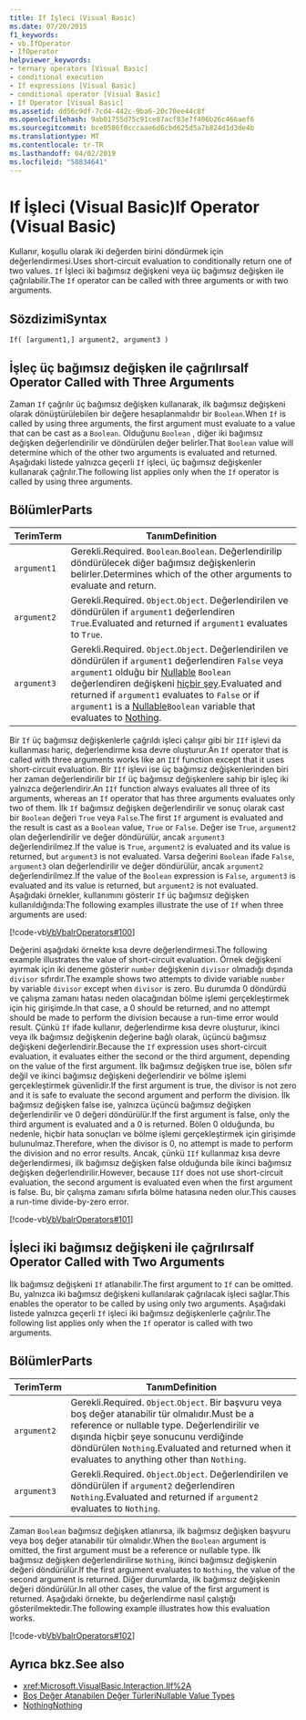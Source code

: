 ```yaml
---
title: If İşleci (Visual Basic)
ms.date: 07/20/2015
f1_keywords:
- vb.IfOperator
- IfOperator
helpviewer_keywords:
- ternary operators [Visual Basic]
- conditional execution
- If expressions [Visual Basic]
- conditional operator [Visual Basic]
- If Operator [Visual Basic]
ms.assetid: dd56c9df-7cd4-442c-9ba6-20c70ee44c8f
ms.openlocfilehash: 9ab01755d75c91ce87acf83e7f406b26c466aef6
ms.sourcegitcommit: bce0586f0cccaae6d6cbd625d5a7b824d1d3de4b
ms.translationtype: MT
ms.contentlocale: tr-TR
ms.lasthandoff: 04/02/2019
ms.locfileid: "58834641"
---
```

# <a name="if-operator-visual-basic"></a><span data-ttu-id="2c55d-102">If İşleci (Visual Basic)</span><span class="sxs-lookup"><span data-stu-id="2c55d-102">If Operator (Visual Basic)</span></span>
<span data-ttu-id="2c55d-103">Kullanır, koşullu olarak iki değerden birini döndürmek için değerlendirmesi.</span><span class="sxs-lookup"><span data-stu-id="2c55d-103">Uses short-circuit evaluation to conditionally return one of two values.</span></span> <span data-ttu-id="2c55d-104">`If` İşleci iki bağımsız değişkeni veya üç bağımsız değişken ile çağrılabilir.</span><span class="sxs-lookup"><span data-stu-id="2c55d-104">The `If` operator can be called with three arguments or with two arguments.</span></span>  
  
## <a name="syntax"></a><span data-ttu-id="2c55d-105">Sözdizimi</span><span class="sxs-lookup"><span data-stu-id="2c55d-105">Syntax</span></span>  
  
```  
If( [argument1,] argument2, argument3 )  
```  
  
## <a name="if-operator-called-with-three-arguments"></a><span data-ttu-id="2c55d-106">İşleç üç bağımsız değişken ile çağrılırsa</span><span class="sxs-lookup"><span data-stu-id="2c55d-106">If Operator Called with Three Arguments</span></span>  
 <span data-ttu-id="2c55d-107">Zaman `If` çağrılır üç bağımsız değişken kullanarak, ilk bağımsız değişkeni olarak dönüştürülebilen bir değere hesaplanmalıdır bir `Boolean`.</span><span class="sxs-lookup"><span data-stu-id="2c55d-107">When `If` is called by using three arguments, the first argument must evaluate to a value that can be cast as a `Boolean`.</span></span> <span data-ttu-id="2c55d-108">Olduğunu `Boolean` , diğer iki bağımsız değişken değerlendirilir ve döndürülen değer belirler.</span><span class="sxs-lookup"><span data-stu-id="2c55d-108">That `Boolean` value will determine which of the other two arguments is evaluated and returned.</span></span> <span data-ttu-id="2c55d-109">Aşağıdaki listede yalnızca geçerli `If` işleci, üç bağımsız değişkenler kullanarak çağrılır.</span><span class="sxs-lookup"><span data-stu-id="2c55d-109">The following list applies only when the `If` operator is called by using three arguments.</span></span>  
  
## <a name="parts"></a><span data-ttu-id="2c55d-110">Bölümler</span><span class="sxs-lookup"><span data-stu-id="2c55d-110">Parts</span></span>  
  
|<span data-ttu-id="2c55d-111">Terim</span><span class="sxs-lookup"><span data-stu-id="2c55d-111">Term</span></span>|<span data-ttu-id="2c55d-112">Tanım</span><span class="sxs-lookup"><span data-stu-id="2c55d-112">Definition</span></span>|  
|---|---|  
|`argument1`|<span data-ttu-id="2c55d-113">Gerekli.</span><span class="sxs-lookup"><span data-stu-id="2c55d-113">Required.</span></span> <span data-ttu-id="2c55d-114">`Boolean`.</span><span class="sxs-lookup"><span data-stu-id="2c55d-114">`Boolean`.</span></span> <span data-ttu-id="2c55d-115">Değerlendirilip döndürülecek diğer bağımsız değişkenlerin belirler.</span><span class="sxs-lookup"><span data-stu-id="2c55d-115">Determines which of the other arguments to evaluate and return.</span></span>|  
|`argument2`|<span data-ttu-id="2c55d-116">Gerekli.</span><span class="sxs-lookup"><span data-stu-id="2c55d-116">Required.</span></span> <span data-ttu-id="2c55d-117">`Object`.</span><span class="sxs-lookup"><span data-stu-id="2c55d-117">`Object`.</span></span> <span data-ttu-id="2c55d-118">Değerlendirilen ve döndürülen if `argument1` değerlendiren `True`.</span><span class="sxs-lookup"><span data-stu-id="2c55d-118">Evaluated and returned if `argument1` evaluates to `True`.</span></span>|  
|`argument3`|<span data-ttu-id="2c55d-119">Gerekli.</span><span class="sxs-lookup"><span data-stu-id="2c55d-119">Required.</span></span> <span data-ttu-id="2c55d-120">`Object`.</span><span class="sxs-lookup"><span data-stu-id="2c55d-120">`Object`.</span></span> <span data-ttu-id="2c55d-121">Değerlendirilen ve döndürülen if `argument1` değerlendiren `False` veya `argument1` olduğu bir [Nullable](../../../visual-basic/programming-guide/language-features/data-types/nullable-value-types.md) `Boolean` değerlendiren değişkeni [hiçbir şey](../../../visual-basic/language-reference/nothing.md).</span><span class="sxs-lookup"><span data-stu-id="2c55d-121">Evaluated and returned if `argument1` evaluates to `False` or if `argument1` is a [Nullable](../../../visual-basic/programming-guide/language-features/data-types/nullable-value-types.md)`Boolean` variable that evaluates to [Nothing](../../../visual-basic/language-reference/nothing.md).</span></span>|  
  
 <span data-ttu-id="2c55d-122">Bir `If` üç bağımsız değişkenlerle çağrıldı işleci çalışır gibi bir `IIf` işlevi da kullanması hariç, değerlendirme kısa devre oluşturur.</span><span class="sxs-lookup"><span data-stu-id="2c55d-122">An `If` operator that is called with three arguments works like an `IIf` function except that it uses short-circuit evaluation.</span></span> <span data-ttu-id="2c55d-123">Bir `IIf` işlevi ise üç bağımsız değişkenlerinden biri her zaman değerlendirilir bir `If` üç bağımsız değişkenlere sahip bir işleç iki yalnızca değerlendirir.</span><span class="sxs-lookup"><span data-stu-id="2c55d-123">An `IIf` function always evaluates all three of its arguments, whereas an `If` operator that has three arguments evaluates only two of them.</span></span> <span data-ttu-id="2c55d-124">İlk `If` bağımsız değişken değerlendirilir ve sonuç olarak cast bir `Boolean` değeri `True` veya `False`.</span><span class="sxs-lookup"><span data-stu-id="2c55d-124">The first `If` argument is evaluated and the result is cast as a `Boolean` value, `True` or `False`.</span></span> <span data-ttu-id="2c55d-125">Değer ise `True`, `argument2` olan değerlendirilir ve değer döndürülür, ancak `argument3` değerlendirilmez.</span><span class="sxs-lookup"><span data-stu-id="2c55d-125">If the value is `True`, `argument2` is evaluated and its value is returned, but `argument3` is not evaluated.</span></span> <span data-ttu-id="2c55d-126">Varsa değerini `Boolean` ifade `False`, `argument3` olan değerlendirilir ve değer döndürülür, ancak `argument2` değerlendirilmez.</span><span class="sxs-lookup"><span data-stu-id="2c55d-126">If the value of the `Boolean` expression is `False`, `argument3` is evaluated and its value is returned, but `argument2` is not evaluated.</span></span> <span data-ttu-id="2c55d-127">Aşağıdaki örnekler, kullanımını gösterir `If` üç bağımsız değişken kullanıldığında:</span><span class="sxs-lookup"><span data-stu-id="2c55d-127">The following examples illustrate the use of `If` when three arguments are used:</span></span>  
  
 [!code-vb[VbVbalrOperators#100](~/samples/snippets/visualbasic/VS_Snippets_VBCSharp/VbVbalrOperators/VB/Class4.vb#100)]  
  
 <span data-ttu-id="2c55d-128">Değerini aşağıdaki örnekte kısa devre değerlendirmesi.</span><span class="sxs-lookup"><span data-stu-id="2c55d-128">The following example illustrates the value of short-circuit evaluation.</span></span> <span data-ttu-id="2c55d-129">Örnek değişkeni ayırmak için iki deneme gösterir `number` değişkenin `divisor` olmadığı dışında `divisor` sıfırdır.</span><span class="sxs-lookup"><span data-stu-id="2c55d-129">The example shows two attempts to divide variable `number` by variable `divisor` except when `divisor` is zero.</span></span> <span data-ttu-id="2c55d-130">Bu durumda 0 döndürdü ve çalışma zamanı hatası neden olacağından bölme işlemi gerçekleştirmek için hiç girişimde.</span><span class="sxs-lookup"><span data-stu-id="2c55d-130">In that case, a 0 should be returned, and no attempt should be made to perform the division because a run-time error would result.</span></span> <span data-ttu-id="2c55d-131">Çünkü `If` ifade kullanır, değerlendirme kısa devre oluşturur, ikinci veya ilk bağımsız değişkenin değerine bağlı olarak, üçüncü bağımsız değişkeni değerlendirir.</span><span class="sxs-lookup"><span data-stu-id="2c55d-131">Because the `If` expression uses short-circuit evaluation, it evaluates either the second or the third argument, depending on the value of the first argument.</span></span> <span data-ttu-id="2c55d-132">İlk bağımsız değişken true ise, bölen sıfır değil ve ikinci bağımsız değişkeni değerlendirir ve bölme işlemi gerçekleştirmek güvenlidir.</span><span class="sxs-lookup"><span data-stu-id="2c55d-132">If the first argument is true, the divisor is not zero and it is safe to evaluate the second argument and perform the division.</span></span> <span data-ttu-id="2c55d-133">İlk bağımsız değişken false ise, yalnızca üçüncü bağımsız değişken değerlendirilir ve 0 değeri döndürülür.</span><span class="sxs-lookup"><span data-stu-id="2c55d-133">If the first argument is false, only the third argument is evaluated and a 0 is returned.</span></span> <span data-ttu-id="2c55d-134">Bölen 0 olduğunda, bu nedenle, hiçbir hata sonuçları ve bölme işlemi gerçekleştirmek için girişimde bulunulmaz.</span><span class="sxs-lookup"><span data-stu-id="2c55d-134">Therefore, when the divisor is 0, no attempt is made to perform the division and no error results.</span></span> <span data-ttu-id="2c55d-135">Ancak, çünkü `IIf` kullanmaz kısa devre değerlendirmesi, ilk bağımsız değişken false olduğunda bile ikinci bağımsız değişken değerlendirilir.</span><span class="sxs-lookup"><span data-stu-id="2c55d-135">However, because `IIf` does not use short-circuit evaluation, the second argument is evaluated even when the first argument is false.</span></span> <span data-ttu-id="2c55d-136">Bu, bir çalışma zamanı sıfırla bölme hatasına neden olur.</span><span class="sxs-lookup"><span data-stu-id="2c55d-136">This causes a run-time divide-by-zero error.</span></span>  
  
 [!code-vb[VbVbalrOperators#101](~/samples/snippets/visualbasic/VS_Snippets_VBCSharp/VbVbalrOperators/VB/Class4.vb#101)]  
  
## <a name="if-operator-called-with-two-arguments"></a><span data-ttu-id="2c55d-137">İşleci iki bağımsız değişkeni ile çağrılırsa</span><span class="sxs-lookup"><span data-stu-id="2c55d-137">If Operator Called with Two Arguments</span></span>  
 <span data-ttu-id="2c55d-138">İlk bağımsız değişkeni `If` atlanabilir.</span><span class="sxs-lookup"><span data-stu-id="2c55d-138">The first argument to `If` can be omitted.</span></span> <span data-ttu-id="2c55d-139">Bu, yalnızca iki bağımsız değişkeni kullanılarak çağrılacak işleci sağlar.</span><span class="sxs-lookup"><span data-stu-id="2c55d-139">This enables the operator to be called by using only two arguments.</span></span> <span data-ttu-id="2c55d-140">Aşağıdaki listede yalnızca geçerli `If` işleci iki bağımsız değişkenlerle çağrılır.</span><span class="sxs-lookup"><span data-stu-id="2c55d-140">The following list applies only when the `If` operator is called with two arguments.</span></span>  
  
## <a name="parts"></a><span data-ttu-id="2c55d-141">Bölümler</span><span class="sxs-lookup"><span data-stu-id="2c55d-141">Parts</span></span>  
  
|<span data-ttu-id="2c55d-142">Terim</span><span class="sxs-lookup"><span data-stu-id="2c55d-142">Term</span></span>|<span data-ttu-id="2c55d-143">Tanım</span><span class="sxs-lookup"><span data-stu-id="2c55d-143">Definition</span></span>|  
|---|---|  
|`argument2`|<span data-ttu-id="2c55d-144">Gerekli.</span><span class="sxs-lookup"><span data-stu-id="2c55d-144">Required.</span></span> <span data-ttu-id="2c55d-145">`Object`.</span><span class="sxs-lookup"><span data-stu-id="2c55d-145">`Object`.</span></span> <span data-ttu-id="2c55d-146">Bir başvuru veya boş değer atanabilir tür olmalıdır.</span><span class="sxs-lookup"><span data-stu-id="2c55d-146">Must be a reference or nullable type.</span></span> <span data-ttu-id="2c55d-147">Değerlendirilir ve dışında hiçbir şeye sonucunu verdiğinde döndürülen `Nothing`.</span><span class="sxs-lookup"><span data-stu-id="2c55d-147">Evaluated and returned when it evaluates to anything other than `Nothing`.</span></span>|  
|`argument3`|<span data-ttu-id="2c55d-148">Gerekli.</span><span class="sxs-lookup"><span data-stu-id="2c55d-148">Required.</span></span> <span data-ttu-id="2c55d-149">`Object`.</span><span class="sxs-lookup"><span data-stu-id="2c55d-149">`Object`.</span></span> <span data-ttu-id="2c55d-150">Değerlendirilen ve döndürülen if `argument2` değerlendiren `Nothing`.</span><span class="sxs-lookup"><span data-stu-id="2c55d-150">Evaluated and returned if `argument2` evaluates to `Nothing`.</span></span>|  
  
 <span data-ttu-id="2c55d-151">Zaman `Boolean` bağımsız değişken atlanırsa, ilk bağımsız değişken başvuru veya boş değer atanabilir tür olmalıdır.</span><span class="sxs-lookup"><span data-stu-id="2c55d-151">When the `Boolean` argument is omitted, the first argument must be a reference or nullable type.</span></span> <span data-ttu-id="2c55d-152">İlk bağımsız değişken değerlendirilirse `Nothing`, ikinci bağımsız değişkenin değeri döndürülür.</span><span class="sxs-lookup"><span data-stu-id="2c55d-152">If the first argument evaluates to `Nothing`, the value of the second argument is returned.</span></span> <span data-ttu-id="2c55d-153">Diğer durumlarda, ilk bağımsız değişkenin değeri döndürülür.</span><span class="sxs-lookup"><span data-stu-id="2c55d-153">In all other cases, the value of the first argument is returned.</span></span> <span data-ttu-id="2c55d-154">Aşağıdaki örnekte, bu değerlendirme nasıl çalıştığı gösterilmektedir.</span><span class="sxs-lookup"><span data-stu-id="2c55d-154">The following example illustrates how this evaluation works.</span></span>  
  
 [!code-vb[VbVbalrOperators#102](~/samples/snippets/visualbasic/VS_Snippets_VBCSharp/VbVbalrOperators/VB/Class4.vb#102)]  
  
## <a name="see-also"></a><span data-ttu-id="2c55d-155">Ayrıca bkz.</span><span class="sxs-lookup"><span data-stu-id="2c55d-155">See also</span></span>

- <xref:Microsoft.VisualBasic.Interaction.IIf%2A>
- [<span data-ttu-id="2c55d-156">Boş Değer Atanabilen Değer Türleri</span><span class="sxs-lookup"><span data-stu-id="2c55d-156">Nullable Value Types</span></span>](../../../visual-basic/programming-guide/language-features/data-types/nullable-value-types.md)
- [<span data-ttu-id="2c55d-157">Nothing</span><span class="sxs-lookup"><span data-stu-id="2c55d-157">Nothing</span></span>](../../../visual-basic/language-reference/nothing.md)
